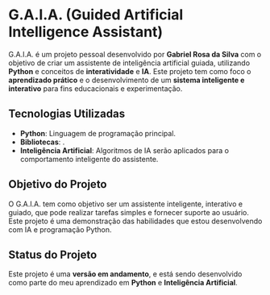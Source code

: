 # G.A.I.A. (Guided Artificial Intelligence Assistant)

G.A.I.A. é um projeto pessoal desenvolvido por **Gabriel Rosa da Silva** com o objetivo de criar um assistente de inteligência artificial guiada, utilizando **Python** e conceitos de **interatividade** e **IA**. Este projeto tem como foco o **aprendizado prático** e o desenvolvimento de um **sistema inteligente e interativo** para fins educacionais e experimentação.

## Tecnologias Utilizadas

- **Python**: Linguagem de programação principal.
- **Bibliotecas**: .
- **Inteligência Artificial**: Algoritmos de IA serão aplicados para o comportamento inteligente do assistente.

## Objetivo do Projeto

O G.A.I.A. tem como objetivo ser um assistente inteligente, interativo e guiado, que pode realizar tarefas simples e fornecer suporte ao usuário. Este projeto é uma demonstração das habilidades que estou desenvolvendo com IA e programação Python.

## Status do Projeto

Este projeto é uma **versão em andamento**, e está sendo desenvolvido como parte do meu aprendizado em **Python** e **Inteligência Artificial**. 
